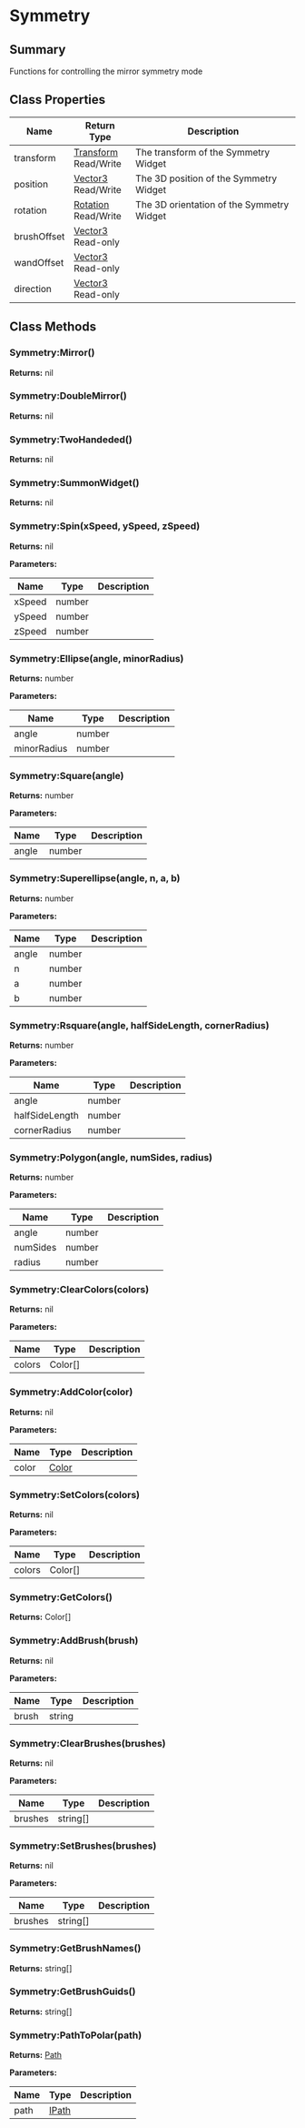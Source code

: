 
# Symmetry

## Summary
Functions for controlling the mirror symmetry mode

## Class Properties

<table data-full-width="false">
<thead><tr><th>Name</th><th>Return Type</th><th>Description</th></tr></thead>
<tbody>
<tr><td>transform</td><td><a href="transform.md">Transform</a><br>Read/Write</td><td>The transform of the Symmetry Widget</td></tr>
<tr><td>position</td><td><a href="vector3.md">Vector3</a><br>Read/Write</td><td>The 3D position of the Symmetry Widget</td></tr>
<tr><td>rotation</td><td><a href="rotation.md">Rotation</a><br>Read/Write</td><td>The 3D orientation of the Symmetry Widget</td></tr>
<tr><td>brushOffset</td><td><a href="vector3.md">Vector3</a><br>Read-only</td><td></td></tr>
<tr><td>wandOffset</td><td><a href="vector3.md">Vector3</a><br>Read-only</td><td></td></tr>
<tr><td>direction</td><td><a href="vector3.md">Vector3</a><br>Read-only</td><td></td></tr>
</tbody></table>




## Class Methods

        
### Symmetry:Mirror()



**Returns:** nil 






### Symmetry:DoubleMirror()



**Returns:** nil 






### Symmetry:TwoHandeded()



**Returns:** nil 






### Symmetry:SummonWidget()



**Returns:** nil 






### Symmetry:Spin(xSpeed, ySpeed, zSpeed)



**Returns:** nil 


**Parameters:**

<table data-full-width="false">
<thead><tr><th>Name</th><th>Type</th><th>Description</th></tr></thead>
<tbody><tr><td>xSpeed</td><td>number</td><td></td></tr>
<tr><td>ySpeed</td><td>number</td><td></td></tr>
<tr><td>zSpeed</td><td>number</td><td></td></tr></tbody></table>






### Symmetry:Ellipse(angle, minorRadius)



**Returns:** number 


**Parameters:**

<table data-full-width="false">
<thead><tr><th>Name</th><th>Type</th><th>Description</th></tr></thead>
<tbody><tr><td>angle</td><td>number</td><td></td></tr>
<tr><td>minorRadius</td><td>number</td><td></td></tr></tbody></table>






### Symmetry:Square(angle)



**Returns:** number 


**Parameters:**

<table data-full-width="false">
<thead><tr><th>Name</th><th>Type</th><th>Description</th></tr></thead>
<tbody><tr><td>angle</td><td>number</td><td></td></tr></tbody></table>






### Symmetry:Superellipse(angle, n, a, b)



**Returns:** number 


**Parameters:**

<table data-full-width="false">
<thead><tr><th>Name</th><th>Type</th><th>Description</th></tr></thead>
<tbody><tr><td>angle</td><td>number</td><td></td></tr>
<tr><td>n</td><td>number</td><td></td></tr>
<tr><td>a</td><td>number</td><td></td></tr>
<tr><td>b</td><td>number</td><td></td></tr></tbody></table>






### Symmetry:Rsquare(angle, halfSideLength, cornerRadius)



**Returns:** number 


**Parameters:**

<table data-full-width="false">
<thead><tr><th>Name</th><th>Type</th><th>Description</th></tr></thead>
<tbody><tr><td>angle</td><td>number</td><td></td></tr>
<tr><td>halfSideLength</td><td>number</td><td></td></tr>
<tr><td>cornerRadius</td><td>number</td><td></td></tr></tbody></table>






### Symmetry:Polygon(angle, numSides, radius)



**Returns:** number 


**Parameters:**

<table data-full-width="false">
<thead><tr><th>Name</th><th>Type</th><th>Description</th></tr></thead>
<tbody><tr><td>angle</td><td>number</td><td></td></tr>
<tr><td>numSides</td><td>number</td><td></td></tr>
<tr><td>radius</td><td>number</td><td></td></tr></tbody></table>






### Symmetry:ClearColors(colors)



**Returns:** nil 


**Parameters:**

<table data-full-width="false">
<thead><tr><th>Name</th><th>Type</th><th>Description</th></tr></thead>
<tbody><tr><td>colors</td><td>Color[]</td><td></td></tr></tbody></table>






### Symmetry:AddColor(color)



**Returns:** nil 


**Parameters:**

<table data-full-width="false">
<thead><tr><th>Name</th><th>Type</th><th>Description</th></tr></thead>
<tbody><tr><td>color</td><td><a href="color.md">Color</a></td><td></td></tr></tbody></table>






### Symmetry:SetColors(colors)



**Returns:** nil 


**Parameters:**

<table data-full-width="false">
<thead><tr><th>Name</th><th>Type</th><th>Description</th></tr></thead>
<tbody><tr><td>colors</td><td>Color[]</td><td></td></tr></tbody></table>






### Symmetry:GetColors()



**Returns:** Color[] 






### Symmetry:AddBrush(brush)



**Returns:** nil 


**Parameters:**

<table data-full-width="false">
<thead><tr><th>Name</th><th>Type</th><th>Description</th></tr></thead>
<tbody><tr><td>brush</td><td>string</td><td></td></tr></tbody></table>






### Symmetry:ClearBrushes(brushes)



**Returns:** nil 


**Parameters:**

<table data-full-width="false">
<thead><tr><th>Name</th><th>Type</th><th>Description</th></tr></thead>
<tbody><tr><td>brushes</td><td>string[]</td><td></td></tr></tbody></table>






### Symmetry:SetBrushes(brushes)



**Returns:** nil 


**Parameters:**

<table data-full-width="false">
<thead><tr><th>Name</th><th>Type</th><th>Description</th></tr></thead>
<tbody><tr><td>brushes</td><td>string[]</td><td></td></tr></tbody></table>






### Symmetry:GetBrushNames()



**Returns:** string[] 






### Symmetry:GetBrushGuids()



**Returns:** string[] 






### Symmetry:PathToPolar(path)



**Returns:** <a href="path.md">Path</a> 


**Parameters:**

<table data-full-width="false">
<thead><tr><th>Name</th><th>Type</th><th>Description</th></tr></thead>
<tbody><tr><td>path</td><td><a href="ipath.md">IPath</a></td><td></td></tr></tbody></table>





    

